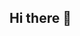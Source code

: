 ## Hi there 👋

<!--
**Shreyas3108T/Shreyas3108T** is a ✨ _special_ ✨ repository because its `README.md` (this file) appears on your GitHub profile.

Here are some ideas to get you started:

- 🔭 I’m currently working at Backbase
- 🌱 I’m currently learning frontend
- 👯 I’m looking to collaborate on anything
- 🤔 I’m looking for help with everyting :P
- 💬 Ask me about what i need help with
-->
